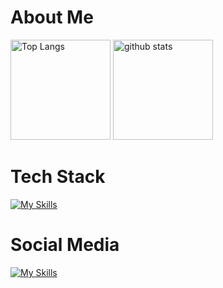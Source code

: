 # About Me
<p align="left"> 
  <img alt="Top Langs" height="160px" src="https://github-readme-stats.vercel.app/api/top-langs/?username=kaiyuskis&layout=compact&show_icons=true&theme=blue-green" />
  <img alt="github stats" height="160px" src="https://github-readme-stats.vercel.app/api?username=kaiyuskis&theme=blue-green&show_icons=true" />
</p>

# Tech Stack
[![My Skills](https://skillicons.dev/icons?i=py,tensorflow,docker,ps,pr,windows)](https://skillicons.dev)

# Social Media
[![My Skills](https://skillicons.dev/icons?i=discord,twitter,instagram)](https://skillicons.dev)
